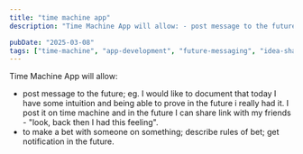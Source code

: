 ```yaml
---
title: "time machine app"
description: "Time Machine App will allow: - post message to the future; eg. I would like to document that today I have some intuition and being able to prove in the future i..."

pubDate: "2025-03-08"
tags: ["time-machine", "app-development", "future-messaging", "idea-sharing", "innovation", "time-travel", "bet-tracking"]
---
```


Time Machine App will allow:
- post message to the future; eg. I would like to document that today I have some intuition and being able to prove in the future i really had it. I post it on time machine and in the future I can share link with my friends - "look, back then I had this feeling".
- to make a bet with someone on something; describe rules of bet; get notification in the future. 
